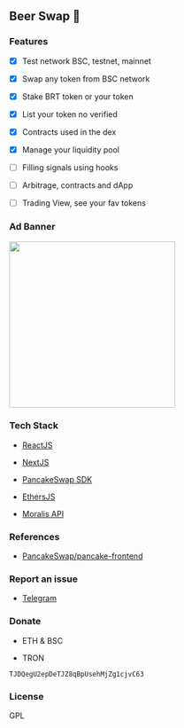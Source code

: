## Beer Swap 🍺

### Features

- [x] Test network BSC, testnet, mainnet

- [x] Swap any token from BSC network 

- [x] Stake BRT token or your token

- [x] List your token no verified 

- [x] Contracts used in the dex

- [x] Manage your liquidity pool

- [ ] Filling signals using hooks

- [ ] Arbitrage, contracts and dApp

- [ ] Trading View, see your fav tokens

### Ad Banner

<img src="https://i.ibb.co/jWHzVR6/hero.png" height="300">

### Tech Stack

- [ReactJS](https://reactjs.org/)

- [NextJS](https://nextjs.org/)

- [PancakeSwap SDK](https://github.com/pancakeswap/pancake-swap-sdk)

- [EthersJS](https://docs.ethers.org/v5/)

- [Moralis API](https://docs.moralis.io/web3-data-api)

### References

- [PancakeSwap/pancake-frontend](https://github.com/pancakeswap/pancake-frontend)

### Report an issue

- [Telegram](https://t.me/SantiiRepair)

### Donate

- ETH & BSC

- TRON

````
TJDQegU2epDeTJZ8qBpUsehMjZg1cjvC63
````
### License

GPL
